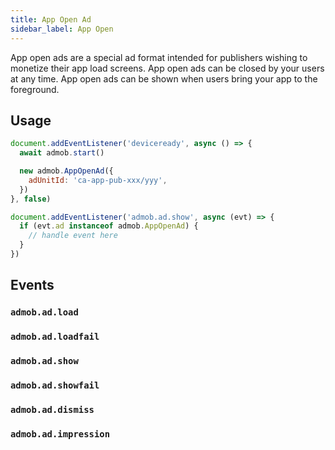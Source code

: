 ```yaml
---
title: App Open Ad
sidebar_label: App Open
---
```


App open ads are a special ad format intended for publishers wishing to monetize their app load screens. App open ads can be closed by your users at any time. App open ads can be shown when users bring your app to the foreground.

## Usage

```js
document.addEventListener('deviceready', async () => {
  await admob.start()

  new admob.AppOpenAd({
    adUnitId: 'ca-app-pub-xxx/yyy',
  })
}, false)

document.addEventListener('admob.ad.show', async (evt) => {
  if (evt.ad instanceof admob.AppOpenAd) {
    // handle event here
  }
})
```

## Events

### `admob.ad.load`

### `admob.ad.loadfail`

### `admob.ad.show`

### `admob.ad.showfail`

### `admob.ad.dismiss`

### `admob.ad.impression`

